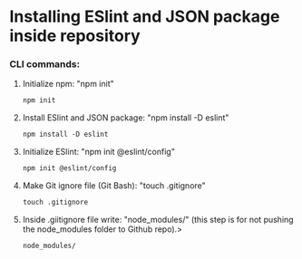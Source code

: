 # Installing ESlint and JSON package inside repository

### CLI commands:
<ol>
  <li>Initialize npm: "npm init"</li>

   ```html
  npm init
  ```

  <li>Install ESlint and JSON package: "npm install -D eslint"</li>
  
  ```html
  npm install -D eslint
  ```
  
  <li>Initialize ESlint: "npm init @eslint/config"</li>

  ```html
  npm init @eslint/config
  ```

  <li>Make Git ignore file (Git Bash): "touch .gitignore"</li>

  ```html
  touch .gitignore
  ```

  <li>Inside .giitignore file write: "node_modules/" (this step is for not pushing the node_modules folder to Github repo).></li>

  ```html
  node_modules/
  ```

</ol>
